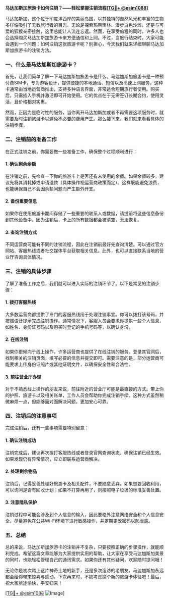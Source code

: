 **马达加斯加旅游卡如何注销？——轻松掌握注销流程[[TG💪+ @esim1088](https://t.me/s/esim1088)]**

马达加斯加，这个位于印度洋西岸的美丽岛国，以其独特的自然风光和丰富的生物多样性吸引了无数旅行者的目光。无论是探索热带雨林、漫步白色沙滩，还是与可爱的狐猴亲密接触，这里总能让人流连忘返。然而，在享受旅程的同时，许多人也会选择购买马达加斯加旅游卡来方便通信和上网。不过，当旅行结束时，大家可能会遇到一个问题：如何注销这张旅游卡呢？别担心，今天我们就来详细聊聊马达加斯加旅游卡的注销方法。

### 一、什么是马达加斯加旅游卡？

首先，让我们简单了解一下马达加斯加旅游卡是什么。马达加斯加旅游卡是一种预付费SIM卡，专为游客设计，提供便捷的本地通话、短信以及高速上网服务。这种卡通常由当地运营商推出，支持多种语言界面，非常适合短期旅行者使用。购买后，只需插入手机并激活即可开始使用。它的优点在于无需签订长期合约，使用灵活，且价格相对实惠。

然而，正因为是临时性的服务，当你离开马达加斯加或者不再需要这项服务时，就需要及时注销旅游卡以避免不必要的费用产生。那么接下来，我们就来看看具体的注销步骤。

### 二、注销前的准备工作

在正式注销之前，你需要做一些准备工作，确保整个过程顺利进行：

#### 1. 确认剩余余额
在注销之前，先检查一下你的旅游卡上是否还有未使用的余额。如果余额较多，建议先将其消耗掉或申请退款（具体操作视运营商政策而定）。这样既能避免浪费，也能确保自己不会因余额问题而产生额外开支。

#### 2. 备份重要信息
如果你在使用旅游卡期间存储了一些重要的联系人或数据，请提前将这些信息备份到其他设备中。因为注销后，卡上的所有数据都会被清空，无法恢复。

#### 3. 查询注销方式
不同运营商可能有不同的注销流程，因此在注销前最好先查询清楚。可以通过官方网站、客服热线或者社交媒体平台获取相关信息。此外，也可以直接联系当地的营业厅咨询具体情况。

### 三、注销的具体步骤

了解了准备工作之后，我们就可以进入实际的注销环节了。以下是常见的注销步骤：

#### 1. 拨打客服热线
大多数运营商都提供了专门的客服热线用于处理注销事宜。你可以拨打该号码，并按照语音提示完成注销操作。通常情况下，客服人员会要求你提供一些个人信息，如姓名、身份证号码以及购买时登记的手机号码等，以确认身份。

#### 2. 在线注销
如果你更倾向于线上操作，许多运营商也提供了在线注销的服务。登录其官网后，找到相关的注销页面，填写必要的信息并提交即可。需要注意的是，部分运营商可能要求上传身份证照片或其他证明文件，以确保安全性和合法性。

#### 3. 前往营业厅办理
对于不熟悉线上操作的朋友来说，前往附近的营业厅可能是最直接的方式。带上你的护照、旅游卡以及相关账单，工作人员会帮助你完成注销手续。这种方式虽然稍微麻烦一点，但能够面对面解决问题，更加安心可靠。

### 四、注销后的注意事项

完成注销后，还有一些事项需要特别留意：

#### 1. 确认注销成功
注销完成后，建议再次拨打客服热线或者登录官网查询状态，确保注销已经生效。如果发现仍有异常情况，应立即联系运营商解决。

#### 2. 处理剩余物品
注销后，记得妥善处理好旅游卡及相关配件，不要随意丢弃。如果想要回收利用，可以询问是否有回收计划；如果不打算再用了，则按照电子垃圾的标准妥善处置。

#### 3. 注意隐私保护
注销过程中可能会涉及到个人信息的输入，因此要格外注意网络安全和个人信息安全。尽量避免在公共Wi-Fi环境下进行敏感操作，并定期更改密码以防泄露。

### 五、总结

总的来说，马达加斯加旅游卡的注销并不复杂，只要按照正确的步骤操作，就能顺利完成。希望这篇文章能够为大家提供实用的帮助，让大家在享受马达加斯加美景的同时，也能轻松管理自己的通讯需求。如果你还有其他疑问，欢迎随时提问哦！

无论你是初次踏上这片神奇土地的新手，还是多次造访的老朋友，马达加斯加永远都会给你带来惊喜与感动。下次再来时，不妨考虑换个新的旅游卡体验吧！最后，祝大家旅途愉快，平安归来！

[[TG💪+ @esim1088](https://t.me/s/esim1088) ![Image](https://i.postimg.cc/4NQfJmqS/Snipaste-2025-05-13-00-14-12.png)]